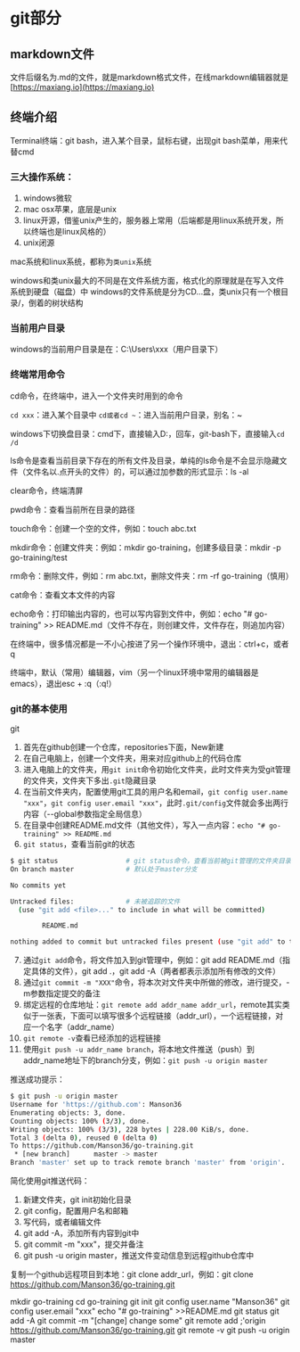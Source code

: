 # git部分

## markdown文件
文件后缀名为.md的文件，就是markdown格式文件，在线markdown编辑器就是 [https://maxiang.io](https://maxiang.io)

## 终端介绍

Terminal终端：git bash，进入某个目录，鼠标右键，出现git bash菜单，用来代替cmd

### 三大操作系统：
1. windows微软
2. mac osx苹果，底层是unix
3. linux开源，借鉴unix产生的，服务器上常用（后端都是用linux系统开发，所以终端也是linux风格的）
4. unix闭源

mac系统和linux系统，都称为`类unix`系统

windows和类unix最大的不同是在文件系统方面，格式化的原理就是在写入文件系统到硬盘（磁盘）中
windows的文件系统是分为CD...盘，类unix只有一个根目录/，倒着的树状结构

### 当前用户目录

windows的当前用户目录是在：C:\Users\xxx（用户目录下）

### 终端常用命令

cd命令，在终端中，进入一个文件夹时用到的命令

`cd xxx`：进入某个目录中
`cd或者cd ~`：进入当前用户目录，别名：~

windows下切换盘目录：cmd下，直接输入D:，回车，git-bash下，直接输入`cd /d`

ls命令是查看当前目录下存在的所有文件及目录，单纯的ls命令是不会显示隐藏文件（文件名以.点开头的文件）的，可以通过加参数的形式显示：ls -al

clear命令，终端清屏

pwd命令：查看当前所在目录的路径

touch命令：创建一个空的文件，例如：touch abc.txt

mkdir命令：创建文件夹：例如：mkdir go-training，创建多级目录：mkdir -p go-training/test

rm命令：删除文件，例如：rm abc.txt，删除文件夹：rm -rf go-training（慎用）

cat命令：查看文本文件的内容

echo命令：打印输出内容的，也可以写内容到文件中，例如：echo "# go-training" >> README.md（文件不存在，则创建文件，文件存在，则追加内容）

在终端中，很多情况都是一不小心按进了另一个操作环境中，退出：ctrl+c，或者q

终端中，默认（常用）编辑器，vim（另一个linux环境中常用的编辑器是emacs），退出esc + :q（:q!）

### git的基本使用
git
1. 首先在github创建一个仓库，repositories下面，New新建
2. 在自己电脑上，创建一个文件夹，用来对应github上的代码仓库
3. 进入电脑上的文件夹，用`git init`命令初始化文件夹，此时文件夹为受git管理的文件夹，文件夹下多出`.git`隐藏目录
4. 在当前文件夹内，配置使用git工具的用户名和email，`git config user.name "xxx"`，`git config user.email "xxx"`，此时`.git/config`文件就会多出两行内容（--global参数指定全局信息）
5. 在目录中创建README.md文件（其他文件），写入一点内容：`echo "# go-training" >> README.md`
6. `git status`，查看当前git的状态

```bash
$ git status                 # git status命令，查看当前被git管理的文件夹目录下的，文件变动情况
On branch master             # 默认处于master分支

No commits yet               

Untracked files:             # 未被追踪的文件
  (use "git add <file>..." to include in what will be committed)

        README.md

nothing added to commit but untracked files present (use "git add" to track)
```

7. 通过`git add`命令，将文件加入到git管理中，例如：git add README.md（指定具体的文件），git add .，git add -A（两者都表示添加所有修改的文件）
8. 通过`git commit -m "XXX"`命令，将本次对文件夹中所做的修改，进行提交，-m参数指定提交的备注
9. 绑定远程的仓库地址：`git remote add addr_name addr_url`，remote其实类似于一张表，下面可以填写很多个远程链接（addr_url），一个远程链接，对应一个名字（addr_name）
10. `git remote -v`查看已经添加的远程链接
11. 使用`git push -u addr_name branch`，将本地文件推送（push）到addr_name地址下的branch分支，例如：`git push -u origin master`

推送成功提示：

```bash
$ git push -u origin master
Username for 'https://github.com': Manson36
Enumerating objects: 3, done.
Counting objects: 100% (3/3), done.
Writing objects: 100% (3/3), 228 bytes | 228.00 KiB/s, done.
Total 3 (delta 0), reused 0 (delta 0)
To https://github.com/Manson36/go-training.git
 * [new branch]      master -> master
Branch 'master' set up to track remote branch 'master' from 'origin'.
```

简化使用git推送代码：

1. 新建文件夹，git init初始化目录
2. git config，配置用户名和邮箱
3. 写代码，或者编辑文件
4. git add -A，添加所有内容到git中
5. git commit -m "xxx"，提交并备注
6. git push -u origin master，推送文件变动信息到远程github仓库中

复制一个github远程项目到本地：git clone addr_url，例如：git clone https://github.com/Manson36/go-training.git

mkdir go-training
cd go-training
git init
git config user.name "Manson36"
git config user.email "xxx"
echo "# go-training" >>README.md
git status
git add -A
git commit -m "[change] change some"
git remote add ;'origin https://github.com/Manson36/go-training.git
git remote -v
git push -u origin master
